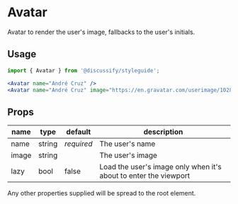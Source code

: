# Avatar

Avatar to render the user's image, fallbacks to the user's initials.

## Usage

```jsx
import { Avatar } from '@discussify/styleguide';

<Avatar name="André Cruz" />
<Avatar name="André Cruz" image="https://en.gravatar.com/userimage/102855892/467eb9028a2018993024d612255dc20e.png" />
```

## Props

| name | type | default | description |
| -----| ---- | ------- | ----------- |
| name | string | *required* | The user's name |
| image | string | | The user's image |
| lazy | bool | false | Load the user's image only when it's about to enter the viewport |

Any other properties supplied will be spread to the root element.
